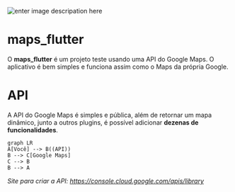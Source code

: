 ﻿ ![enter image descripation here](https://maximatech.com.br/wp-content/uploads/2019/04/logo-maximatech-e1554815418600.png)
# maps_flutter

O **maps_flutter** é um projeto teste usando uma API do Google Maps. O aplicativo é bem simples e funciona assim como o Maps da própria Google. 

# API

A API do Google Maps é simples e pública, além de retornar um mapa dinâmico, junto a outros plugins, é possível adicionar **dezenas de funcionalidades**. 

```mermaid
graph LR
A[Você] --> B((API))
B --> C[Google Maps]
C --> B
B --> A
```

*Site para criar a API: https://console.cloud.google.com/apis/library*

